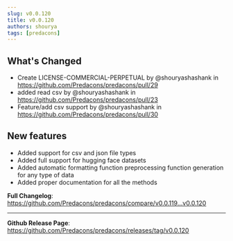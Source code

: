 ```yaml
---
slug: v0.0.120
title: v0.0.120
authors: shourya
tags: [predacons]
---
```

## What's Changed
* Create LICENSE-COMMERCIAL-PERPETUAL by @shouryashashank in https://github.com/Predacons/predacons/pull/29
* added read csv by @shouryashashank in https://github.com/Predacons/predacons/pull/23
* Feature/add csv support by @shouryashashank in https://github.com/Predacons/predacons/pull/30
## New features
<!-- truncate -->
* Added support for csv and json file types
* Added full support for hugging face datasets
* Added automatic formatting function preprocessing function generation for any type of data
* Added proper documentation for all the methods

**Full Changelog**: https://github.com/Predacons/predacons/compare/v0.0.119...v0.0.120

---
**Github Release Page**: https://github.com/Predacons/predacons/releases/tag/v0.0.120

